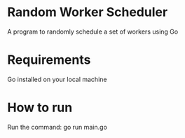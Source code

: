 # Random Worker Scheduler
A program to randomly schedule a set of workers using Go

# Requirements
Go installed on your local machine

# How to run
Run the command:
go run main.go